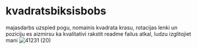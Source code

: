 # kvadratsbiksisbobs
majasdarbs
uzspied pogu, nomainis kvadrata krasu, rotacijas lenki un poziciju
es aizmirsu ka kvalitativi rakstit readme failus atkal, ludzu izglitojiet mani 
![41231 (20)](https://github.com/21DP2GGaga/kvadratsbiksisbobs/assets/100911612/a349ab07-1173-4297-a1a5-873253ed6e43)
